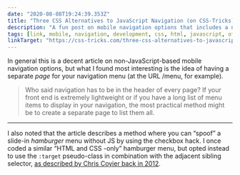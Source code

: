 ```yaml
---
date: "2020-08-08T19:24:39.353Z"
title: "Three CSS Alternatives to JavaScript Navigation (on CSS-Tricks)"
description: "A fun post on mobile navigation options that includes a nugget about handling navigation with a dedicated page"
tags: [link, mobile, navigation, development, css, html, javascript, offcanvas, progressiveenhancement]
linkTarget: "https://css-tricks.com/three-css-alternatives-to-javascript-navigation/"
---
```

In general this is a decent article on non-JavaScript-based mobile navigation options, but what I found most interesting is the idea of having a separate _page_ for your navigation menu (at the URL /menu, for example). 

> Who said navigation has to be in the header of every page? If your front end is extremely lightweight or if you have a long list of menu items to display in your navigation, the most practical method might be to create a separate page to list them all.
---

I also noted that the article describes a method where you can “spoof” a slide-in _hamburger_ menu without JS by using the checkbox hack. I once coded a similar “HTML and CSS -only” hamburger menu, but opted instead to use the `:target` pseudo-class in combination with the adjacent sibling selector, [as described by Chris Coyier back in 2012](https://css-tricks.com/off-canvas-menu-with-css-target/).
